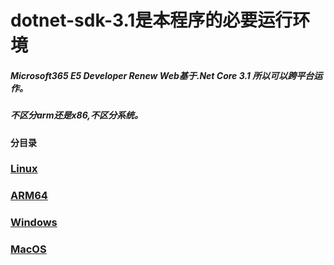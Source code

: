 # dotnet-sdk-3.1是本程序的必要运行环境



##### Microsoft365 E5 Developer Renew Web基于.Net Core 3.1 所以可以跨平台运作。

##### 不区分arm还是x86,不区分系统。


#### 分目录

### [Linux](dotnet-help-Linux-Home)

### [ARM64](dotnet-help-ARM64)

### [Windows](dotnet-help-Windows.md)

### [MacOS](dotnet-help-MacOS.md)
